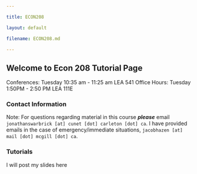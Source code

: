 ```yaml
---

title: ECON208

layout: default

filename: ECON208.md

--- 
```


## Welcome to Econ 208 Tutorial Page

Conferences: Tuesday 10:35 am - 11:25 am LEA 541
Office Hours: Tuesday 1:50PM - 2:50 PM LEA 111E

### Contact Information 

Note: For questions regarding material in this course ***please*** email `jonathanswarbrick [at] cunet [dot] carleton [dot] ca`. I have provided emails in the case of emergency/immediate situations, `jacobhazen [at] mail [dot] mcgill [dot] ca`.  



### Tutorials 
I will post my slides here

